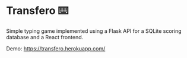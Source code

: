 # Transfero ⌨️

Simple typing game implemented using a Flask API for a SQLite scoring database and a React frontend.

Demo: https://transfero.herokuapp.com/
